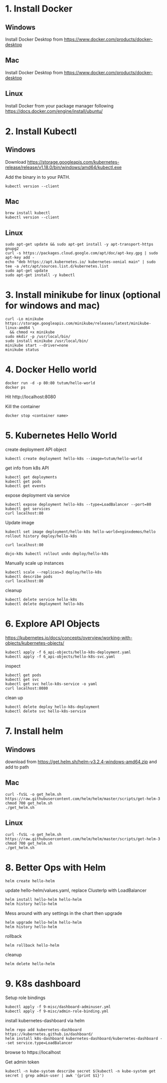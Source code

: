 # 1. Install Docker

## Windows

Install Docker Desktop from https://www.docker.com/products/docker-desktop

## Mac

Install Docker Desktop from https://www.docker.com/products/docker-desktop

## Linux

Install Docker from your package manager following https://docs.docker.com/engine/install/ubuntu/

# 2. Install Kubectl


## Windows

Download https://storage.googleapis.com/kubernetes-release/release/v1.18.0/bin/windows/amd64/kubectl.exe

Add the binary in to your PATH.

```
kubectl version --client
```

## Mac

```
brew install kubectl 
kubectl version --client
```

## Linux

````
sudo apt-get update && sudo apt-get install -y apt-transport-https gnupg2
curl -s https://packages.cloud.google.com/apt/doc/apt-key.gpg | sudo apt-key add -
echo "deb https://apt.kubernetes.io/ kubernetes-xenial main" | sudo tee -a /etc/apt/sources.list.d/kubernetes.list
sudo apt-get update
sudo apt-get install -y kubectl
````

# 3. Install minikube for linux (optional for windows and mac)

```
curl -Lo minikube https://storage.googleapis.com/minikube/releases/latest/minikube-linux-amd64 \
  && chmod +x minikube
sudo mkdir -p /usr/local/bin/
sudo install minikube /usr/local/bin/
minikube start --driver=none
minikube status
```


# 4. Docker Hello world

```
docker run -d -p 80:80 tutum/hello-world
docker ps
```

Hit http://localhost:8080

Kill the container 

```
docker stop <container name>
```


# 5. Kubernetes Hello World

create deployment API object
```
kubectl create deployment hello-k8s --image=tutum/hello-world
```
get info from k8s API
```
kubectl get deployments
kubectl get pods
kubectl get events
```

expose deployment via service
```
kubectl expose deployment hello-k8s --type=LoadBalancer --port=80
kubectl get services
curl localhost:80
```

Update image

```
kubectl set image deployment/hello-k8s hello-world=nginxdemos/hello
rollout history deploy/hello-k8s

curl localhost:80

dojo-k8s kubectl rollout undo deploy/hello-k8s
```

Manually scale up instances

```
kubectl scale --replicas=3 deploy/hello-k8s
kubectl describe pods
curl localhost:80

```

cleanup 
```
kubectl delete service hello-k8s
kubectl delete deployment hello-k8s
```

#  6. Explore API Objects

https://kubernetes.io/docs/concepts/overview/working-with-objects/kubernetes-objects/

```
kubectl apply -f 6_api-objects/hello-k8s-deployment.yaml
kubectl apply -f 6_api-objects/hello-k8s-svc.yaml
```

inspect
```
kubectl get pods
kubectl get svc
kubectl get svc hello-k8s-service -o yaml
curl localhost:8080
```

clean up

```
kubectl delete deploy hello-k8s-deployment
kubectl delete svc hello-k8s-service
```

# 7. Install helm

## Windows

download from https://get.helm.sh/helm-v3.2.4-windows-amd64.zip and add to path

## Mac

```
curl -fsSL -o get_helm.sh https://raw.githubusercontent.com/helm/helm/master/scripts/get-helm-3
chmod 700 get_helm.sh
./get_helm.sh
```

## Linux

```
curl -fsSL -o get_helm.sh https://raw.githubusercontent.com/helm/helm/master/scripts/get-helm-3
chmod 700 get_helm.sh
./get_helm.sh
```

# 8. Better Ops with Helm

```
helm create hello-helm
```

update hello-helm/values.yaml, replace ClusterIp with LoadBalancer

```
helm install hello-helm hello-helm
helm history hello-helm
```

Mess around with any settings in the chart then upgrade

``` 
helm upgrade hello-helm hello-helm
helm history hello-helm
```

rollback
```
helm rollback hello-helm
```

cleanup 

```
helm delete hello-helm
```

# 9. K8s dashboard

Setup role bindings
```
kubectl apply -f 9-misc/dashboard-adminuser.yml
kubectl apply -f 9-misc/admin-role-binding.yml
```
install kubernetes-dashboard via helm
```
helm repo add kubernetes-dashboard https://kubernetes.github.io/dashboard/
helm install k8s-dashboard kubernetes-dashboard/kubernetes-dashboard --set service.type=LoadBalancer
```
browse to https://localhost

Get admin token

```
kubectl -n kube-system describe secret $(kubectl -n kube-system get secret | grep admin-user | awk '{print $1}')
```
